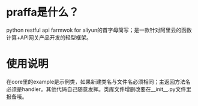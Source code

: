 # praffa是什么？
python restful api farmwok for aliyun的首字母简写；是一款针对阿里云的函数计算+API网关产品开发的轻型框架。
# 使用说明
在core里的example是示例类，如果新建类名与文件名必须相同；主返回方法名必须是handler。其他代码自己随意发挥。类库文件增删改要在__init__.py文件里报备哦。